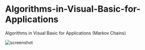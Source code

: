 # Algorithms-in-Visual-Basic-for-Applications
Algorithms in Visual Basic for Applications (Markov Chains)

![screenshot](https://github.com/Gagniuc/Algorithms-in-Visual-Basic-for-Applications/blob/main/How%20To.gif)
